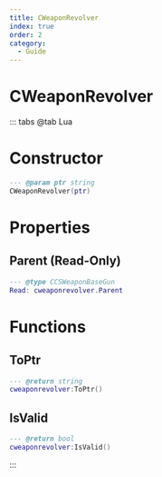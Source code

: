 ```yaml
---
title: CWeaponRevolver
index: true
order: 2
category:
  - Guide
---
```


# CWeaponRevolver

::: tabs
@tab Lua
# Constructor
```lua
--- @param ptr string
CWeaponRevolver(ptr)
```
# Properties
## Parent (Read-Only)
```lua
--- @type CCSWeaponBaseGun
Read: cweaponrevolver.Parent
```
# Functions
## ToPtr
```lua
--- @return string
cweaponrevolver:ToPtr()
```
## IsValid
```lua
--- @return bool
cweaponrevolver:IsValid()
```

:::